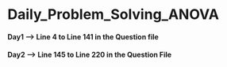 # Daily_Problem_Solving_ANOVA

#### Day1 --> Line 4 to Line 141 in the Question file
#### Day2 --> Line 145 to Line 220 in the Question File
